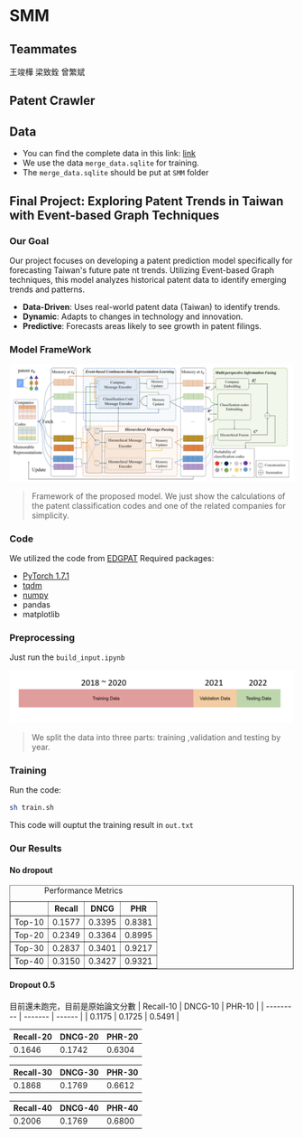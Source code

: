 # SMM
## Teammates
王竣樺
梁致銓
曾繁斌
## Patent Crawler

## Data
- You can find the complete data in this link: [link](https://drive.google.com/drive/folders/126X007qTLFmRhL6Fr0MCaCgDAZLMSM7F?usp=sharing)
- We use the data `merge_data.sqlite`  for training.
- The `merge_data.sqlite` should be put at `SMM` folder
## Final Project: Exploring Patent Trends in Taiwan with Event-based Graph Techniques
### Our Goal
Our project focuses on developing a patent prediction model specifically for forecasting Taiwan's future pate
nt trends. Utilizing Event-based Graph techniques, this model analyzes historical patent data to identify emerging trends and patterns.
- **Data-Driven**: Uses real-world patent data (Taiwan) to identify trends.
- **Dynamic**: Adapts to changes in technology and innovation.
- **Predictive**: Forecasts areas likely to see growth in patent filings.
### Model FrameWork
![model architecture](pic/model_architecture.png "Model Architecture")
> Framework of the proposed model. We just show the calculations of the patent classification codes and one of the related companies for simplicity.
### Code
We utilized the code from [EDGPAT](https://github.com/Hope-Rita/EDGPAT)
Required packages:
- [PyTorch 1.7.1](https://pytorch.org/)
- [tqdm](https://github.com/tqdm/tqdm)
- [numpy](https://github.com/numpy/numpy)
- pandas
- matplotlib
### Preprocessing
Just run the `build_input.ipynb`

![split data](pic/split_data.png "Split Data")
> We split the data into three parts: training ,validation and testing by year.
### Training
Run the code:
```bash
sh train.sh
```
This code will ouptut the training result in `out.txt`
### Our Results
#### No dropout
<table border="1">
  <caption>Performance Metrics</caption>
  <thead>
    <tr>
      <th></th>
      <th>Recall</th>
      <th>DNCG</th>
      <th>PHR</th>
    </tr>
  </thead>
  <tbody>
    <tr>
      <td>Top-10</td>
      <td>0.1577</td>
      <td>0.3395</td>
      <td>0.8381</td>
    </tr>
    <tr>
      <td>Top-20</td>
      <td>0.2349</td>
      <td>0.3364</td>
      <td>0.8995</td>
    </tr>
    <tr>
      <td>Top-30</td>
      <td>0.2837</td>
      <td>0.3401</td>
      <td>0.9217</td>
    </tr>
    <tr>
      <td>Top-40</td>
      <td>0.3150</td>
      <td>0.3427</td>
      <td>0.9321</td>
    </tr>
  </tbody>
</table>

#### Dropout 0.5
目前還未跑完，目前是原始論文分數
| Recall-10 | DNCG-10 | PHR-10 |
| --------- | ------- | ------ |
| 0.1175    | 0.1725  | 0.5491 |

| Recall-20 | DNCG-20 | PHR-20 |
| --------- | ------- | ------ |
| 0.1646    | 0.1742  | 0.6304 |

| Recall-30 | DNCG-30 | PHR-30 |
| --------- | ------- | ------ |
| 0.1868    | 0.1769  | 0.6612 |

| Recall-40 | DNCG-40 | PHR-40 |
| --------- | ------- | ------ |
| 0.2006    | 0.1769  | 0.6800 |
